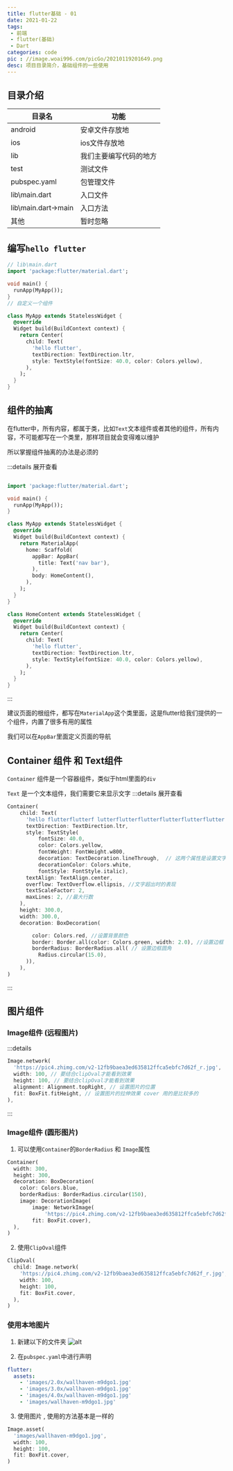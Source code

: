 ```yaml
---
title: flutter基础 - 01
date: 2021-01-22
tags:
 - 前端
 - flutter(基础)
 - Dart
categories: code
pic : //image.woai996.com/picGo/20210119201649.png
desc: 项目目录简介，基础组件的一些使用
---
```


## 目录介绍
|  目录名 | 功能  |
| ------------ | ------------ |
|  android  |   安卓文件存放地 |
|  ios  |   ios文件存放地 |
|  lib  |   我们主要编写代码的地方 |
|  test  |   测试文件 |
|  pubspec.yaml  |   包管理文件 |
|  lib\main.dart  |   入口文件 |
|  lib\main.dart->main  |   入口方法 |
|  其他  |   暂时忽略 |

## 编写`hello flutter` 

```dart
// lib\main.dart 
import 'package:flutter/material.dart';

void main() {
  runApp(MyApp());
}
// 自定义一个组件

class MyApp extends StatelessWidget {
  @override
  Widget build(BuildContext context) {
    return Center(
      child: Text(
        'hello flutter',
        textDirection: TextDirection.ltr,
        style: TextStyle(fontSize: 40.0, color: Colors.yellow),
      ),
    );
  }
}

```
## 组件的抽离
在flutter中，所有内容，都属于类，比如`Text`文本组件或者其他的组件，所有内容，不可能都写在一个类里，那样项目就会变得难以维护

所以掌握组件抽离的办法是必须的

:::details 展开查看
```dart

import 'package:flutter/material.dart';

void main() {
  runApp(MyApp());
}

class MyApp extends StatelessWidget {
  @override
  Widget build(BuildContext context) {
    return MaterialApp(
      home: Scaffold(
        appBar: AppBar(
          title: Text('nav bar'),
        ),
        body: HomeContent(),
      ),
    );
  }
}

class HomeContent extends StatelessWidget {
  @override
  Widget build(BuildContext context) {
    return Center(
      child: Text(
        'hello flutter',
        textDirection: TextDirection.ltr,
        style: TextStyle(fontSize: 40.0, color: Colors.yellow),
      ),
    );
  }
}
```
:::

建议页面的根组件，都写在`MaterialApp`这个类里面，这是flutter给我们提供的一个组件，内置了很多有用的属性

我们可以在`AppBar`里面定义页面的导航


## Container 组件 和 Text组件


`Container` 组件是一个容器组件，类似于html里面的`div`


`Text` 是一个文本组件，我们需要它来显示文字
:::details 展开查看
```dart
Container(
    child: Text(
      'hello flutterflutterf lutterflutterflutterflutterflutterflutter', //第一个参数是
      textDirection: TextDirection.ltr,
      style: TextStyle(
          fontSize: 40.0, 
          color: Colors.yellow,
          fontWeight: FontWeight.w800,
          decoration: TextDecoration.lineThrough,  // 这两个属性是设置文字下划线
          decorationColor: Colors.white, 
          fontStyle: FontStyle.italic),
      textAlign: TextAlign.center,
      overflow: TextOverflow.ellipsis, //文字超出时的表现
      textScaleFactor: 2,
      maxLines: 2, //最大行数
    ),
    height: 300.0,
    width: 300.0,
    decoration: BoxDecoration( 

        color: Colors.red, //设置背景颜色
        border: Border.all(color: Colors.green, width: 2.0), //设置边框
        borderRadius: BorderRadius.all( // 设置边框圆角
          Radius.circular(15.0),
      )),
    ),
)
```
:::


## 图片组件

### Image组件  (远程图片)
:::details

```dart
Image.network(
  'https://pic4.zhimg.com/v2-12fb9baea3ed635812ffca5ebfc7d62f_r.jpg',
  width: 100, // 要结合clipOval才能看到效果
  height: 100, // 要结合clipOval才能看到效果
  alignment: Alignment.topRight, // 设置图片的位置
  fit: BoxFit.fitHeight, // 设置图片的拉伸效果 cover 用的是比较多的
),
```

:::
### Image组件  (圆形图片)
1. 可以使用`Container`的`BorderRadius` 和 `Image`属性
```dart
Container(
  width: 300,
  height: 300,
  decoration: BoxDecoration(
    color: Colors.blue,
    borderRadius: BorderRadius.circular(150),
    image: DecorationImage(
        image: NetworkImage(
            'https://pic4.zhimg.com/v2-12fb9baea3ed635812ffca5ebfc7d62f_r.jpg'),
        fit: BoxFit.cover),
  ),
)
```
2. 使用`ClipOval`组件

```dart
ClipOval(
  child: Image.network(
    'https://pic4.zhimg.com/v2-12fb9baea3ed635812ffca5ebfc7d62f_r.jpg',
    width: 100,
    height: 100,
    fit: BoxFit.cover,
  ),
)
```
### 使用本地图片
1. 新建以下的文件夹
![alt](//image.woai996.com/picGo/20210123111131.png)

2. 在`pubspec.yaml`中进行声明

```yaml
flutter:
  assets:
    - 'images/2.0x/wallhaven-m9dgo1.jpg'
    - 'images/3.0x/wallhaven-m9dgo1.jpg'
    - 'images/4.0x/wallhaven-m9dgo1.jpg'
    - 'images/wallhaven-m9dgo1.jpg'
```

3. 使用图片 , 使用的方法基本是一样的

```dart
Image.asset(
  'images/wallhaven-m9dgo1.jpg',
  width: 100,
  height: 100,
  fit: BoxFit.cover,
)
```